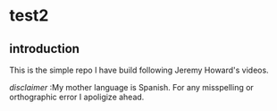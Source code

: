 # test2

## introduction
This is the simple repo I have build following Jeremy Howard's videos. 

*disclaimer*
:My mother language is Spanish. For any misspelling or orthographic error I apoligize ahead.
